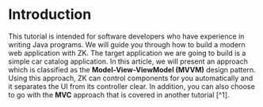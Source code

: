 # Introduction

This tutorial is intended for software developers who have experience in
writing Java programs. We will guide you through how to build a modern
web application with ZK. The target application we are going to build is
a simple car catalog application. In this article, we will present an
approach which is classified as the **Model-View-ViewModel (MVVM)**
design pattern. Using this approach, ZK can control components for you
automatically and it separates the UI from its controller clear. In
addition, you can also choose to go with the **MVC** approach that is
covered in another tutorial [^1].


